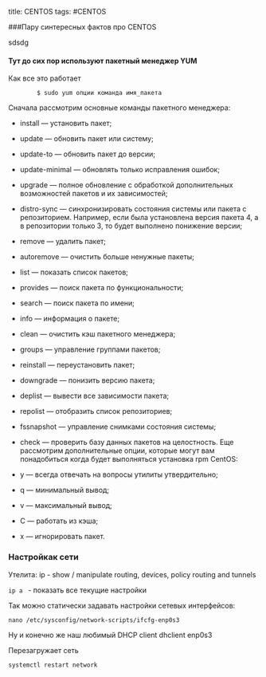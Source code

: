 title: CENTOS
tags: #CENTOS

###Пару синтересных фактов про CENTOS


sdsdg

#### Тут до сих пор используют пакетный менеджер YUM
Как все это работает 
```shell
        $ sudo yum опции команда имя_пакета
```

Сначала рассмотрим основные команды пакетного менеджера:

- install — установить пакет;
- update — обновить пакет или систему;
- update-to — обновить пакет до версии;
- update-minimal — обновлять только исправления ошибок;
- upgrade — полное обновление с обработкой дополнительных возможностей пакетов и их зависимостей;
- distro-sync — синхронизировать состояния системы или пакета с репозиторием. Например, если была установлена версия пакета 4, а в репозитории только 3, то будет выполнено понижение версии;
- remove — удалить пакет;
- autoremove — очистить больше ненужные пакеты;
- list — показать список пакетов;
- provides — поиск пакета по функциональности;
- search — поиск пакета по имени;
- info — информация о пакете;
- clean — очистить кэш пакетного менеджера;
- groups — управление группами пакетов;
- reinstall — переустановить пакет;
- downgrade — понизить версию пакета;
- deplist — вывести все зависимости пакета;
- repolist — отобразить список репозиториев;
- fssnapshot — управление снимками состояния системы;
- check — проверить базу данных пакетов на целостность.
Еще рассмотрим дополнительные опции, которые могут вам понадобиться когда будет выполняться установка rpm CentOS:

- y — всегда отвечать на вопросы утилиты утвердительно;
- q — минимальный вывод;
- v — максимальный вывод;
- С — работать из кэша;
- x — игнорировать пакет.



### Настройкак сети 
Утелита:
	ip - show / manipulate routing, devices, policy routing and tunnels

`ip a ` - показать все текущие настройки 
 
Так можно статически задавать настройки сетевых интерфейсов: 

    nano /etc/sysconfig/network-scripts/ifcfg-enp0s3
    
Ну и конечно же наш любимый DHCP client 
dhclient enp0s3

Перезагружает сеть 
```shell
systemctl restart network
```